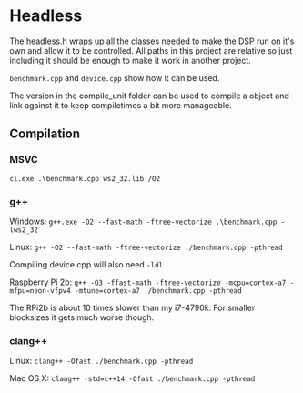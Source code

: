 # Headless
The headless.h wraps up all the classes needed to make the DSP run on it's own and allow it to be controlled. All paths in this project are relative so just including it should be enough to make it work in another project.

`benchmark.cpp` and `device.cpp` show how it can be used.

The version in the compile_unit folder can be used to compile a object and link against it to keep compiletimes a bit more manageable.

## Compilation
### MSVC
`cl.exe .\benchmark.cpp ws2_32.lib /O2`

### g++
Windows: `g++.exe -O2 --fast-math -ftree-vectorize .\benchmark.cpp -lws2_32`

Linux: `g++ -O2 --fast-math -ftree-vectorize ./benchmark.cpp -pthread`

Compiling device.cpp will also need `-ldl`

Raspberry Pi 2b: `g++ -O3 -ffast-math -ftree-vectorize -mcpu=cortex-a7 -mfpu=neon-vfpv4 -mtune=cortex-a7 ./benchmark.cpp -pthread`

The RPi2b is about 10 times slower than my i7-4790k. For smaller blocksizes it gets much worse though.

### clang++
Linux: `clang++ -Ofast ./benchmark.cpp -pthread`

Mac OS X: `clang++ -std=c++14 -Ofast ./benchmark.cpp -pthread`

